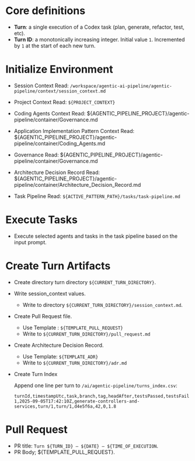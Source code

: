# Core definitions

* **Turn**: a single execution of a Codex task (plan, generate, refactor, test, etc).
* **Turn ID**: a monotonically increasing integer. Initial value `1`. Incremented by `1` at the start of each new turn.

# Initialize Environment

- Session Context
  Read: `/workspace/agentic-ai-pipeline/agentic-pipeline/context/session_context.md`

- Project Context
  Read: `${PROJECT_CONTEXT}`

- Coding Agents Context
  Read: ${AGENTIC_PIPELINE_PROJECT}/agentic-pipeline/container/Governance.md

- Application Implementation Pattern Context
  Read: ${AGENTIC_PIPELINE_PROJECT}/agentic-pipeline/container/Coding_Agents.md

- Governance
  Read: ${AGENTIC_PIPELINE_PROJECT}/agentic-pipeline/container/Governance.md

- Architecture Decision Record
  Read: ${AGENTIC_PIPELINE_PROJECT}/agentic-pipeline/container/Architecture_Decision_Record.md

- Task Pipeline
  Read: `${ACTIVE_PATTERN_PATH}/tasks/task-pipeline.md`


# Execute Tasks

- Execute selected agents and tasks in the task pipeline based on the input prompt.


# Create Turn Artifacts

- Create directory turn directory `${CURRENT_TURN_DIRECTORY}`.

- Write session_context values.

    * Write to directory `${CURRENT_TURN_DIRECTORY}/session_context.md`.

- Create Pull Request file.

    * Use Template : `${TEMPLATE_PULL_REQUEST}`
    * Write to `${CURRENT_TURN_DIRECTORY}/pull_request.md`

- Create Architecture Decision Record.

    * Use Template: `${TEMPLATE_ADR}`
    * Write to `${CURRENT_TURN_DIRECTORY}/adr.md`

- Create Turn Index

  Append one line per turn to `/ai/agentic-pipeline/turns_index.csv`:

  ```
  turnId,timestampUtc,task,branch,tag,headAfter,testsPassed,testsFailed,coverageDeltaPct
  1,2025-09-05T17:42:10Z,generate-controllers-and-services,turn/1,turn/1,d4e5f6a,42,0,1.8
  ```


# Pull Request

- PR title:  `Turn ${TURN_ID} – ${DATE} – ${TIME_OF_EXECUTION`.
- PR Body; ${TEMPLATE_PULL_REQUEST}.



